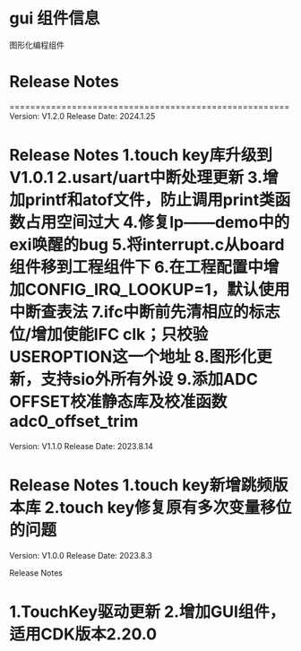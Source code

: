 # gui 组件信息
图形化编程组件

# Release Notes
======================================================
Version: V1.2.0
Release Date: 2024.1.25

Release Notes
1.touch key库升级到V1.0.1
2.usart/uart中断处理更新
3.增加printf和atof文件，防止调用print类函数占用空间过大
4.修复lp——demo中的exi唤醒的bug
5.将interrupt.c从board组件移到工程组件下
6.在工程配置中增加CONFIG_IRQ_LOOKUP=1，默认使用中断查表法
7.ifc中断前先清相应的标志位/增加使能IFC clk；只校验USEROPTION这一个地址
8.图形化更新，支持sio外所有外设
9.添加ADC OFFSET校准静态库及校准函数adc0_offset_trim
======================================================
Version: V1.1.0
Release Date: 2023.8.14

Release Notes
1.touch key新增跳频版本库
2.touch key修复原有多次变量移位的问题
======================================================
Version: V1.0.0
Release Date: 2023.8.3

Release Notes

1.TouchKey驱动更新
2.增加GUI组件，适用CDK版本2.20.0
======================================================




